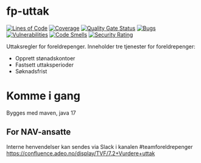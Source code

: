 fp-uttak
================
[![Lines of Code](https://sonarcloud.io/api/project_badges/measure?project=navikt_fp-uttak&metric=ncloc)](https://sonarcloud.io/summary/new_code?id=navikt_fp-uttak)
[![Coverage](https://sonarcloud.io/api/project_badges/measure?project=navikt_fp-uttak&metric=coverage)](https://sonarcloud.io/summary/new_code?id=navikt_fp-uttak)
[![Quality Gate Status](https://sonarcloud.io/api/project_badges/measure?project=navikt_fp-uttak&metric=alert_status)](https://sonarcloud.io/dashboard?id=navikt_fp-uttak)
[![Bugs](https://sonarcloud.io/api/project_badges/measure?project=navikt_fp-uttak&metric=bugs)](https://sonarcloud.io/dashboard?id=navikt_fp-uttak)
[![Vulnerabilities](https://sonarcloud.io/api/project_badges/measure?project=navikt_fp-uttak&metric=vulnerabilities)](https://sonarcloud.io/summary/new_code?id=navikt_fp-uttak)
[![Code Smells](https://sonarcloud.io/api/project_badges/measure?project=navikt_fp-uttak&metric=code_smells)](https://sonarcloud.io/summary/new_code?id=navikt_fp-uttak)
[![Security Rating](https://sonarcloud.io/api/project_badges/measure?project=navikt_fp-uttak&metric=security_rating)](https://sonarcloud.io/summary/new_code?id=navikt_fp-uttak)

Uttaksregler for foreldrepenger.
Inneholder tre tjenester for foreldrepenger:
* Opprett stønadskontoer
* Fastsett uttaksperioder
* Søknadsfrist

# Komme i gang

Bygges med maven, java 17

## For NAV-ansatte

Interne henvendelser kan sendes via Slack i kanalen #teamforeldrepenger
https://confluence.adeo.no/display/TVF/7.2+Vurdere+uttak

